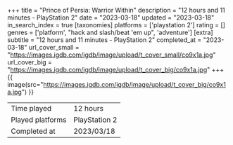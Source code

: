 +++
title = "Prince of Persia: Warrior Within"
description = "12 hours and 11 minutes - PlayStation 2"
date = "2023-03-18"
updated = "2023-03-18"
in_search_index = true
[taxonomies]
platforms = ['playstation 2']
rating = []
genres = ['platform', "hack and slash/beat 'em up", 'adventure']
[extra]
subtitle = "12 hours and 11 minutes - PlayStation 2"
completed_at = "2023-03-18"
url_cover_small = "https://images.igdb.com/igdb/image/upload/t_cover_small/co9x1a.jpg"
url_cover_big = "https://images.igdb.com/igdb/image/upload/t_cover_big/co9x1a.jpg"
+++
{{ image(src="https://images.igdb.com/igdb/image/upload/t_cover_big/co9x1a.jpg") }}

|              |            |
| ------------ | ---------- |
| Time played  | 12 hours |
| Played platforms    | PlayStation 2 |
| Completed at | 2023/03/18 |


